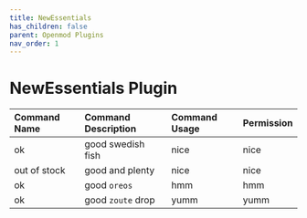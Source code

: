 ```yaml
---
title: NewEssentials
has_children: false
parent: Openmod Plugins
nav_order: 1
---
```


# NewEssentials Plugin


| Command Name | Command Description | Command Usage | Permission |
|:-------------|:------------------|:------|:------|
| ok           | good swedish fish | nice  | nice  |
| out of stock | good and plenty   | nice  | nice  |
| ok           | good `oreos`      | hmm   | hmm   |
| ok           | good `zoute` drop | yumm  | yumm  |
